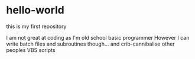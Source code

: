 # hello-world
this is my first repository


I am not great at coding as I'm old school basic programmer
However
I can write batch files and subroutines though...
and crib-cannibalise other peoples VBS scripts
